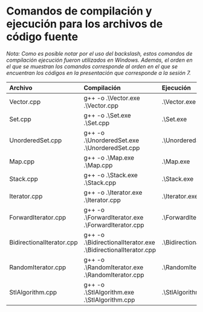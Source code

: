 # Comandos de compilación y ejecución para los archivos de código fuente

*Nota: Como es posible notar por el uso del backslash, estos comandos de compilación ejecución fueron utilizados en Windows. Además, el orden en el que se muestran los comandos corresponde al orden en el que se encuentran los códigos en la presentación que corresponde a la sesión 7.*

|Archivo                  | Compilación                                                  |Ejecución                  |
|:------------------------|:-------------------------------------------------------------|:--------------------------|
|Vector.cpp               |g++ -o .\Vector.exe .\Vector.cpp                              |.\Vector.exe               |
|Set.cpp                  |g++ -o .\Set.exe .\Set.cpp                                    |.\Set.exe                  |
|UnorderedSet.cpp         |g++ -o .\UnorderedSet.exe .\UnorderedSet.cpp                  |.\UnorderedSet.exe         |
|Map.cpp                  |g++ -o .\Map.exe .\Map.cpp                                    |.\Map.exe                  |
|Stack.cpp                |g++ -o .\Stack.exe .\Stack.cpp                                |.\Stack.exe                |
|Iterator.cpp             |g++ -o .\Iterator.exe .\Iterator.cpp                          |.\Iterator.exe             |
|ForwardIterator.cpp      |g++ -o .\ForwardIterator.exe .\ForwardIterator.cpp            |.\ForwardIterator.exe      |
|BidirectionalIterator.cpp|g++ -o .\BidirectionalIterator.exe .\BidirectionalIterator.cpp|.\BidirectionalIterator.exe|
|RandomIterator.cpp       |g++ -o .\RandomIterator.exe .\RandomIterator.cpp              |.\RandomIterator.exe       |
|StlAlgorithm.cpp         |g++ -o .\StlAlgorithm.exe .\StlAlgorithm.cpp                  |.\StlAlgorithm.exe         |